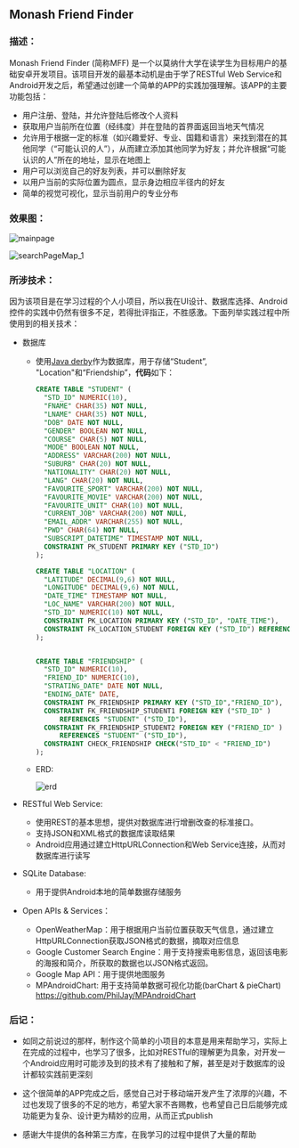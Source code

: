 ## Monash Friend Finder

### 描述：

Monash Friend Finder (简称MFF) 是一个以莫纳什大学在读学生为目标用户的基础安卓开发项目。该项目开发的最基本动机是由于学了RESTful Web Service和Android开发之后，希望通过创建一个简单的APP的实践加强理解。该APP的主要功能包括：

- 用户注册、登陆，并允许登陆后修改个人资料
- 获取用户当前所在位置（经纬度）并在登陆的首界面返回当地天气情况
- 允许用于根据一定的标准（如兴趣爱好、专业、国籍和语言）来找到潜在的其他同学（“可能认识的人”），从而建立添加其他同学为好友；并允许根据“可能认识的人”所在的地址，显示在地图上
- 用户可以浏览自己的好友列表，并可以删除好友
- 以用户当前的实际位置为圆点，显示身边相应半径内的好友
- 简单的视觉可视化，显示当前用户的专业分布



### 效果图：

![mainpage](https://ws2.sinaimg.cn/large/006tNc79gy1fieowt8z3wj30h60vewgc.jpg)

![searchPageMap_1](https://ws2.sinaimg.cn/large/006tNc79gy1fieowp79lbj30h60vegoi.jpg)





### 所涉技术：

因为该项目是在学习过程的个人小项目，所以我在UI设计、数据库选择、Android控件的实践中仍然有很多不足，若得批评指正，不胜感激。下面列举实践过程中所使用到的相关技术：

- 数据库

  - 使用<u>Java derby</u>作为数据库，用于存储“Student”, "Location"和“Friendship”，**代码**如下：

    ```sql
    CREATE TABLE "STUDENT" (
      "STD_ID" NUMERIC(10),
      "FNAME" CHAR(35) NOT NULL,
      "LNAME" CHAR(35) NOT NULL,
      "DOB" DATE NOT NULL,
      "GENDER" BOOLEAN NOT NULL,
      "COURSE" CHAR(5) NOT NULL,
      "MODE" BOOLEAN NOT NULL,
      "ADDRESS" VARCHAR(200) NOT NULL,
      "SUBURB" CHAR(20) NOT NULL,
      "NATIONALITY" CHAR(20) NOT NULL,
      "LANG" CHAR(20) NOT NULL,
      "FAVOURITE_SPORT" VARCHAR(200) NOT NULL,
      "FAVOURITE_MOVIE" VARCHAR(200) NOT NULL,
      "FAVOURITE_UNIT" CHAR(10) NOT NULL,
      "CURRENT_JOB" VARCHAR(200) NOT NULL, 
      "EMAIL_ADDR" VARCHAR(255) NOT NULL,
      "PWD" CHAR(64) NOT NULL,
      "SUBSCRIPT_DATETIME" TIMESTAMP NOT NULL,
      CONSTRAINT PK_STUDENT PRIMARY KEY ("STD_ID")
    );

    CREATE TABLE "LOCATION" (
      "LATITUDE" DECIMAL(9,6) NOT NULL,
      "LONGITUDE" DECIMAL(9,6) NOT NULL,
      "DATE_TIME" TIMESTAMP NOT NULL,
      "LOC_NAME" VARCHAR(200) NOT NULL,
      "STD_ID" NUMERIC(10) NOT NULL,
      CONSTRAINT PK_LOCATION PRIMARY KEY ("STD_ID", "DATE_TIME"),
      CONSTRAINT FK_LOCATION_STUDENT FOREIGN KEY ("STD_ID") REFERENCES "STUDENT" (STD_ID)
    );


    CREATE TABLE "FRIENDSHIP" (
      "STD_ID" NUMERIC(10),
      "FRIEND_ID" NUMERIC(10),
      "STRATING_DATE" DATE NOT NULL,
      "ENDING_DATE" DATE,
      CONSTRAINT PK_FRIENDSHIP PRIMARY KEY ("STD_ID","FRIEND_ID"),
      CONSTRAINT FK_FRIENDSHIP_STUDENT1 FOREIGN KEY ("STD_ID" )
          REFERENCES "STUDENT" ("STD_ID"),
      CONSTRAINT FK_FRIENDSHIP_STUDENT2 FOREIGN KEY ("FRIEND_ID" )
          REFERENCES "STUDENT" ("STD_ID"),
      CONSTRAINT CHECK_FRIENDSHIP CHECK("STD_ID" < "FRIEND_ID")
    );
    ```

  - ERD:

    ![erd](https://ws1.sinaimg.cn/large/006tNc79gy1fiepyj859wj30ts0hq77m.jpg)

- RESTful Web Service:

  - 使用REST的基本思想，提供对数据库进行增删改查的标准接口。
  - 支持JSON和XML格式的数据库读取结果
  - Android应用通过建立HttpURLConnection和Web Service连接，从而对数据库进行读写

- SQLite Database:

  - 用于提供Android本地的简单数据存储服务

- Open APIs & Services：

  - OpenWeatherMap：用于根据用户当前位置获取天气信息，通过建立HttpURLConnection获取JSON格式的数据，摘取对应信息
  - Google Customer Search Engine：用于支持搜索电影信息，返回该电影的海报和简介，所获取的数据也以JSON格式返回。
  - Google Map API：用于提供地图服务
  - MPAndroidChart: 用于支持简单数据可视化功能(barChart & pieChart) https://github.com/PhilJay/MPAndroidChart



### 后记：

- 如同之前说过的那样，制作这个简单的小项目的本意是用来帮助学习，实际上在完成的过程中，也学习了很多，比如对RESTful的理解更为具象，对开发一个Android应用时可能涉及到的技术有了接触和了解，甚至是对于数据库的设计都较实践前更深刻

- 这个很简单的APP完成之后，感觉自己对于移动端开发产生了浓厚的兴趣，不过也发现了很多的不足的地方，希望大家不吝赐教，也希望自己日后能够完成功能更为复杂、设计更为精妙的应用，从而正式publish

- 感谢大牛提供的各种第三方库，在我学习的过程中提供了大量的帮助

  ​